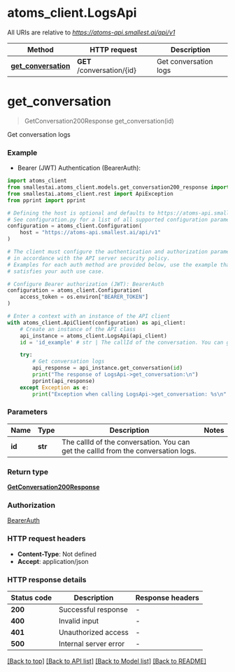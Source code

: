 # atoms_client.LogsApi

All URIs are relative to *https://atoms-api.smallest.ai/api/v1*

Method | HTTP request | Description
------------- | ------------- | -------------
[**get_conversation**](LogsApi.md#get_conversation) | **GET** /conversation/{id} | Get conversation logs


# **get_conversation**
> GetConversation200Response get_conversation(id)

Get conversation logs

### Example

* Bearer (JWT) Authentication (BearerAuth):

```python
import atoms_client
from smallestai.atoms_client.models.get_conversation200_response import GetConversation200Response
from smallestai.atoms_client.rest import ApiException
from pprint import pprint

# Defining the host is optional and defaults to https://atoms-api.smallest.ai/api/v1
# See configuration.py for a list of all supported configuration parameters.
configuration = atoms_client.Configuration(
    host = "https://atoms-api.smallest.ai/api/v1"
)

# The client must configure the authentication and authorization parameters
# in accordance with the API server security policy.
# Examples for each auth method are provided below, use the example that
# satisfies your auth use case.

# Configure Bearer authorization (JWT): BearerAuth
configuration = atoms_client.Configuration(
    access_token = os.environ["BEARER_TOKEN"]
)

# Enter a context with an instance of the API client
with atoms_client.ApiClient(configuration) as api_client:
    # Create an instance of the API class
    api_instance = atoms_client.LogsApi(api_client)
    id = 'id_example' # str | The callId of the conversation. You can get the callId from the conversation logs.

    try:
        # Get conversation logs
        api_response = api_instance.get_conversation(id)
        print("The response of LogsApi->get_conversation:\n")
        pprint(api_response)
    except Exception as e:
        print("Exception when calling LogsApi->get_conversation: %s\n" % e)
```



### Parameters


Name | Type | Description  | Notes
------------- | ------------- | ------------- | -------------
 **id** | **str**| The callId of the conversation. You can get the callId from the conversation logs. | 

### Return type

[**GetConversation200Response**](GetConversation200Response.md)

### Authorization

[BearerAuth](../README.md#BearerAuth)

### HTTP request headers

 - **Content-Type**: Not defined
 - **Accept**: application/json

### HTTP response details

| Status code | Description | Response headers |
|-------------|-------------|------------------|
**200** | Successful response |  -  |
**400** | Invalid input |  -  |
**401** | Unauthorized access |  -  |
**500** | Internal server error |  -  |

[[Back to top]](#) [[Back to API list]](../README.md#documentation-for-api-endpoints) [[Back to Model list]](../README.md#documentation-for-models) [[Back to README]](../README.md)

